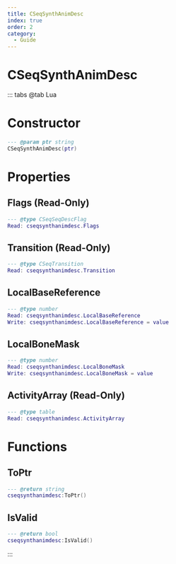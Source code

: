 ```yaml
---
title: CSeqSynthAnimDesc
index: true
order: 2
category:
  - Guide
---
```


# CSeqSynthAnimDesc

::: tabs
@tab Lua
# Constructor
```lua
--- @param ptr string
CSeqSynthAnimDesc(ptr)
```
# Properties
## Flags (Read-Only)
```lua
--- @type CSeqSeqDescFlag
Read: cseqsynthanimdesc.Flags
```
## Transition (Read-Only)
```lua
--- @type CSeqTransition
Read: cseqsynthanimdesc.Transition
```
## LocalBaseReference 
```lua
--- @type number
Read: cseqsynthanimdesc.LocalBaseReference
Write: cseqsynthanimdesc.LocalBaseReference = value
```
## LocalBoneMask 
```lua
--- @type number
Read: cseqsynthanimdesc.LocalBoneMask
Write: cseqsynthanimdesc.LocalBoneMask = value
```
## ActivityArray (Read-Only)
```lua
--- @type table
Read: cseqsynthanimdesc.ActivityArray
```
# Functions
## ToPtr
```lua
--- @return string
cseqsynthanimdesc:ToPtr()
```
## IsValid
```lua
--- @return bool
cseqsynthanimdesc:IsValid()
```

:::